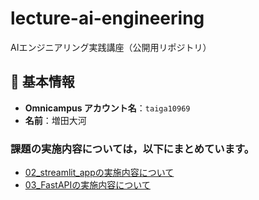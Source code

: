# lecture-ai-engineering
AIエンジニアリング実践講座（公開用リポジトリ）

## 🙋 基本情報

- **Omnicampus アカウント名**：`taiga10969`  
- **名前**：増田大河

### 課題の実施内容については，以下にまとめています。
- [02_streamlit_appの実施内容について](https://github.com/Taiga10969/lecture-ai-engineering/tree/master/day1/02_streamlit_app#readme)
- [03_FastAPIの実施内容について]()
